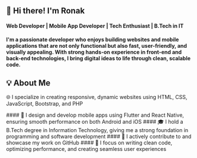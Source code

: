 ## 👋 Hi there! I'm Ronak 

#### Web Developer | Mobile App Developer | Tech Enthusiast | B.Tech in IT
#### I'm a passionate developer who enjoys building websites and mobile applications that are not only functional but also fast, user-friendly, and visually appealing. With strong hands-on experience in front-end and back-end technologies, I bring digital ideas to life through clean, scalable code.


## 💡 About Me
<p>  🌐 I specialize in creating responsive, dynamic websites using HTML, CSS, JavaScript, Bootstrap, and PHP </p>
#### 📱 I design and develop mobile apps using Flutter and React Native, ensuring smooth performance on both Android and iOS
#### 🎓 I hold a B.Tech degree in Information Technology, giving me a strong foundation in programming and software development
#### 🔗 I actively contribute to and showcase my work on GitHub
#### 🎯 I focus on writing clean code, optimizing performance, and creating seamless user experiences
